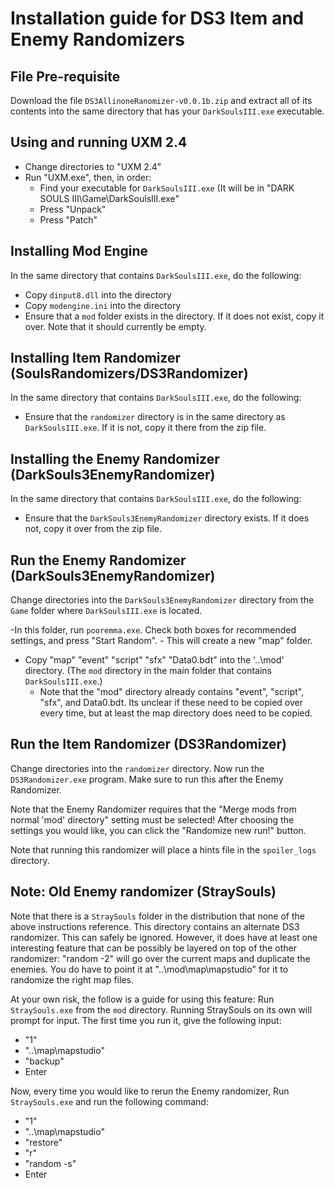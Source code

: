 # Installation guide for DS3 Item and Enemy Randomizers

## File Pre-requisite

Download the file `DS3AllinoneRanomizer-v0.0.1b.zip` and extract all of its contents into the same directory that has your `DarkSoulsIII.exe` executable.

## Using and running UXM 2.4

- Change directories to "UXM 2.4"
- Run "UXM.exe", then, in order:
    - Find your executable for `DarkSoulsIII.exe` (It will be in "DARK SOULS III\Game\DarkSoulsIII.exe"
    - Press "Unpack"
    - Press "Patch"

## Installing Mod Engine

In the same directory that contains `DarkSoulsIII.exe`, do the
following:
- Copy `dinput8.dll` into the directory
- Copy `modengine.ini` into the directory
- Ensure that a `mod` folder exists in the directory. If it does not
  exist, copy it over.  Note that it should currently be empty.

## Installing Item Randomizer (SoulsRandomizers/DS3Randomizer)

In the same directory that contains `DarkSoulsIII.exe`, do the
following:
- Ensure that the `randomizer` directory is in the same directory as
  `DarkSoulsIII.exe`.  If it is not, copy it there from the zip file.

## Installing the Enemy Randomizer (DarkSouls3EnemyRandomizer)

In the same directory that contains `DarkSoulsIII.exe`, do the
following:
- Ensure that the `DarkSouls3EnemyRandomizer` directory exists.  If it
  does not, copy it over from the zip file.

## Run the Enemy Randomizer (DarkSouls3EnemyRandomizer)

Change directories into the `DarkSouls3EnemyRandomizer` directory from
the `Game` folder where `DarkSoulsIII.exe` is located.

-In this folder, run `pooremma.exe`.  Check both boxes for recommended
settings, and press "Start Random". 
    - This will create a new "map" folder.
- Copy "map" "event" "script" "sfx" "Data0.bdt" into the '..\mod'
  directory.  (The `mod` directory in the main folder that contains
  `DarkSoulsIII.exe`.)
    - Note that the "mod" directory already contains "event",
      "script", "sfx", and Data0.bdt.  Its unclear if these need to
      be copied over every time, but at least the map directory does
      need to be copied.


## Run the Item Randomizer (DS3Randomizer)

Change directories into the `randomizer` directory.  Now run the
`DS3Randomizer.exe` program.  Make sure to run this after the Enemy
Randomizer.

Note that the Enemy Randomizer requires that the "Merge mods from normal
'mod' directory" setting must be selected!  After choosing the settings
you would like, you can click the "Randomize new run!" button.  

Note that running this randomizer will place a hints file in the `spoiler_logs` directory.


## Note: Old Enemy randomizer (StraySouls)

Note that there is a `StraySouls` folder in the distribution that none of the
above instructions reference.  This directory contains an alternate DS3
randomizer.  This can safely be ignored. However, it does have at least
one interesting feature that can be possibly be layered on top of the
other randomizer: "random -2" will go over the current maps and
duplicate the enemies.  You do have to point it at "..\mod\map\mapstudio\" for it to randomize the right map files.

At your own risk, the follow is a guide for using this feature: Run
`StraySouls.exe` from the `mod` directory.  Running StraySouls on its
own will prompt for input.  The first time you run it, give the
following input:
- "1"
- "..\map\mapstudio\"
- "backup"
- Enter

Now, every time you would like to rerun the Enemy randomizer, Run `StraySouls.exe` and run the following command:
- "1"
- "..\map\mapstudio\"
- "restore"
- "r"
- "random -s"
- Enter
